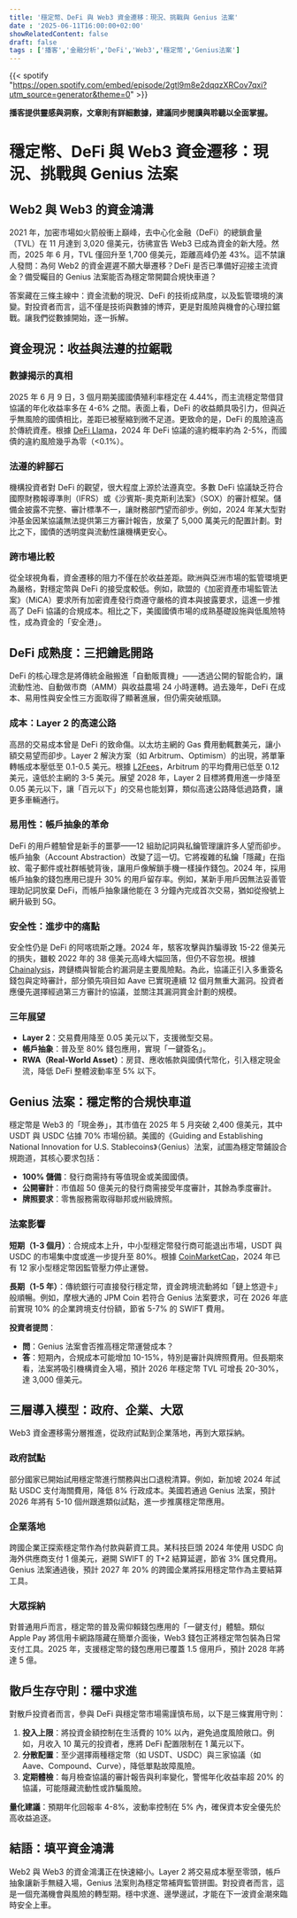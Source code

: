 ```yaml
---
title: '穩定幣、DeFi 與 Web3 資金遷移：現況、挑戰與 Genius 法案'
date : '2025-06-11T16:00:00+02:00'
showRelatedContent: false
draft: false
tags : ['播客','金融分析','DeFi','Web3','穩定幣','Genius法案']
---
```

{{< spotify "https://open.spotify.com/embed/episode/2gtl9m8e2dqqzXRCov7qxi?utm_source=generator&theme=0" >}}

**播客提供靈感與洞察，文章則有詳細數據，建議同步閱讀與聆聽以全面掌握。**

# 穩定幣、DeFi 與 Web3 資金遷移：現況、挑戰與 Genius 法案

## Web2 與 Web3 的資金鴻溝

2021 年，加密市場如火箭般衝上巔峰，去中心化金融（DeFi）的總鎖倉量（TVL）在 11 月達到 3,020 億美元，彷彿宣告 Web3 已成為資金的新大陸。然而，2025 年 6 月，TVL 僅回升至 1,700 億美元，距離高峰仍差 43%。這不禁讓人發問：為何 Web2 的資金遲遲不願大舉遷移？DeFi 是否已準備好迎接主流資金？備受矚目的 Genius 法案能否為穩定幣開闢合規快車道？

答案藏在三條主線中：資金流動的現況、DeFi 的技術成熟度，以及監管環境的演變。對投資者而言，這不僅是技術與數據的博弈，更是對風險與機會的心理拉鋸戰。讓我們從數據開始，逐一拆解。

## 資金現況：收益與法遵的拉鋸戰

### 數據揭示的真相

2025 年 6 月 9 日，3 個月期美國國債殖利率穩定在 4.44%，而主流穩定幣借貸協議的年化收益率多在 4-6% 之間。表面上看，DeFi 的收益頗具吸引力，但與近乎無風險的國債相比，差距已被壓縮到微不足道。更致命的是，DeFi 的風險遠高於傳統資產。根據 [DeFi Llama](https://defillama.com/)，2024 年 DeFi 協議的違約概率約為 2-5%，而國債的違約風險幾乎為零（<0.1%）。

### 法遵的絆腳石

機構投資者對 DeFi 的觀望，很大程度上源於法遵真空。多數 DeFi 協議缺乏符合國際財務報導準則（IFRS）或《沙賓斯-奧克斯利法案》（SOX）的審計框架。儲備金披露不完整、審計標準不一，讓財務部門望而卻步。例如，2024 年某大型對沖基金因某協議無法提供第三方審計報告，放棄了 5,000 萬美元的配置計劃。對比之下，國債的透明度與流動性讓機構更安心。

### 跨市場比較

從全球視角看，資金遷移的阻力不僅在於收益差距。歐洲與亞洲市場的監管環境更為嚴格，對穩定幣與 DeFi 的接受度較低。例如，歐盟的《加密資產市場監管法案》（MiCA）要求所有加密資產發行商遵守嚴格的資本與披露要求，這進一步推高了 DeFi 協議的合規成本。相比之下，美國國債市場的成熟基礎設施與低風險特性，成為資金的「安全港」。

## DeFi 成熟度：三把鑰匙開路

DeFi 的核心理念是將傳統金融搬進「自動販賣機」——透過公開的智能合約，讓流動性池、自動做市商（AMM）與收益農場 24 小時運轉。過去幾年，DeFi 在成本、易用性與安全性三方面取得了顯著進展，但仍需突破瓶頸。

### 成本：Layer 2 的高速公路

高昂的交易成本曾是 DeFi 的致命傷。以太坊主網的 Gas 費用動輒數美元，讓小額交易望而卻步。Layer 2 解決方案（如 Arbitrum、Optimism）的出現，將單筆轉帳成本壓低至 0.1-0.5 美元。根據 [L2Fees](https://l2fees.info/)，Arbitrum 的平均費用已低至 0.12 美元，遠低於主網的 3-5 美元。展望 2028 年，Layer 2 目標將費用進一步降至 0.05 美元以下，讓「百元以下」的交易也能划算，類似高速公路降低過路費，讓更多車輛通行。

### 易用性：帳戶抽象的革命

DeFi 的用戶體驗曾是新手的噩夢——12 組助記詞與私鑰管理讓許多人望而卻步。帳戶抽象（Account Abstraction）改變了這一切。它將複雜的私鑰「隱藏」在指紋、電子郵件或社群帳號背後，讓用戶像解鎖手機一樣操作錢包。2024 年，採用帳戶抽象的錢包應用已提升 30% 的用戶留存率。例如，某新手用戶因無法妥善管理助記詞放棄 DeFi，而帳戶抽象讓他能在 3 分鐘內完成首次交易，猶如從撥號上網升級到 5G。

### 安全性：進步中的痛點

安全性仍是 DeFi 的阿喀琉斯之踵。2024 年，駭客攻擊與詐騙導致 15-22 億美元的損失，雖較 2022 年的 38 億美元高峰大幅回落，但仍不容忽視。根據 [Chainalysis](https://www.chainalysis.com/)，跨鏈橋與智能合約漏洞是主要風險點。為此，協議正引入多重簽名錢包與定時審計，部分領先項目如 Aave 已實現連續 12 個月無重大漏洞。投資者應優先選擇經過第三方審計的協議，並關注其漏洞賞金計劃的規模。

### 三年展望

- **Layer 2**：交易費用降至 0.05 美元以下，支援微型交易。
- **帳戶抽象**：普及至 80% 錢包應用，實現「一鍵簽名」。
- **RWA（Real-World Asset）**：房貸、應收帳款與國債代幣化，引入穩定現金流，降低 DeFi 整體波動率至 5% 以下。

## Genius 法案：穩定幣的合規快車道

穩定幣是 Web3 的「現金券」，其市值在 2025 年 5 月突破 2,400 億美元，其中 USDT 與 USDC 佔據 70% 市場份額。美國的《Guiding and Establishing National Innovation for U.S. Stablecoins》（Genius）法案，試圖為穩定幣鋪設合規跑道，其核心要求包括：

- **100% 儲備**：發行商需持有等值現金或美國國債。
- **公開審計**：市值超 50 億美元的發行商需接受年度審計，其餘為季度審計。
- **牌照要求**：零售服務需取得聯邦或州級牌照。

### 法案影響

**短期（1-3 個月）**：合規成本上升，中小型穩定幣發行商可能退出市場，USDT 與 USDC 的市場集中度或進一步提升至 80%。根據 [CoinMarketCap](https://coinmarketcap.com/)，2024 年已有 12 家小型穩定幣因監管壓力停止運營。

**長期（1-5 年）**：傳統銀行可直接發行穩定幣，資金跨境流動將如「鏈上悠遊卡」般順暢。例如，摩根大通的 JPM Coin 若符合 Genius 法案要求，可在 2026 年底前實現 10% 的企業跨境支付份額，節省 5-7% 的 SWIFT 費用。

**投資者提問**：
- **問**：Genius 法案會否推高穩定幣運營成本？
- **答**：短期內，合規成本可能增加 10-15%，特別是審計與牌照費用。但長期來看，法案將吸引機構資金入場，預計 2026 年穩定幣 TVL 可增長 20-30%，達 3,000 億美元。

## 三層導入模型：政府、企業、大眾

Web3 資金遷移需分層推進，從政府試點到企業落地，再到大眾採納。

### 政府試點

部分國家已開始試用穩定幣進行關務與出口退稅清算。例如，新加坡 2024 年試點 USDC 支付海關費用，降低 8% 行政成本。美國若通過 Genius 法案，預計 2026 年將有 5-10 個州跟進類似試點，進一步推廣穩定幣應用。

### 企業落地

跨國企業正探索穩定幣作為付款與薪資工具。某科技巨頭 2024 年使用 USDC 向海外供應商支付 1 億美元，避開 SWIFT 的 T+2 結算延遲，節省 3% 匯兌費用。Genius 法案通過後，預計 2027 年 20% 的跨國企業將採用穩定幣作為主要結算工具。

### 大眾採納

對普通用戶而言，穩定幣的普及需仰賴錢包應用的「一鍵支付」體驗。類似 Apple Pay 將信用卡網路隱藏在簡單介面後，Web3 錢包正將穩定幣包裝為日常支付工具。2025 年，支援穩定幣的錢包應用已覆蓋 1.5 億用戶，預計 2028 年將達 5 億。

## 散戶生存守則：穩中求進

對散戶投資者而言，參與 DeFi 與穩定幣市場需謹慎布局，以下是三條實用守則：

1. **投入上限**：將投資金額控制在生活費的 10% 以內，避免過度風險敞口。例如，月收入 10 萬元的投資者，應將 DeFi 配置限制在 1 萬元以下。
2. **分散配置**：至少選擇兩種穩定幣（如 USDT、USDC）與三家協議（如 Aave、Compound、Curve），降低單點故障風險。
3. **定期體檢**：每月檢查協議的審計報告與利率變化，警惕年化收益率超 20% 的協議，可能隱藏流動性或詐騙風險。

**量化建議**：預期年化回報率 4-8%，波動率控制在 5% 內，確保資本安全優先於高收益追逐。

## 結語：填平資金鴻溝

Web2 與 Web3 的資金鴻溝正在快速縮小。Layer 2 將交易成本壓至零頭，帳戶抽象讓新手無縫入場，Genius 法案則為穩定幣補齊監管拼圖。對投資者而言，這是一個充滿機會與風險的轉型期。穩中求進、邊學邊試，才能在下一波資金潮來臨時安全上車。